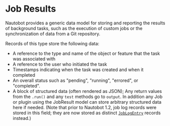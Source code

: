 # Job Results

Nautobot provides a generic data model for storing and reporting the results of background tasks, such as the execution of custom jobs or the synchronization of data from a Git repository.

Records of this type store the following data:

- A reference to the type and name of the object or feature that the task was associated with
- A reference to the user who initiated the task
- Timestamps indicating when the task was created and when it completed
- An overall status such as "pending", "running", "errored", or "completed".
- A block of structured data (often rendered as JSON); Any return values from the `.run()` and any `test` methods go to `output`. In addition any Job or plugin using the JobResult model can store arbitrary structured data here if needed. (Note that prior to Nautobot 1.2, job log records were stored in this field; they are now stored as distinct [`JobLogEntry`](joblogentry.md) records instead.)
